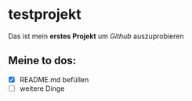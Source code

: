 # testprojekt
Das ist mein **erstes Projekt** um *Github* auszuprobieren

## Meine to dos:
- [x] README.md befüllen
- [ ] weitere Dinge
